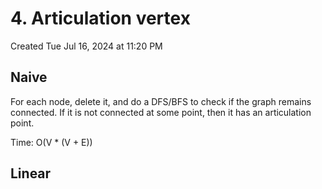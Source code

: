 # 4. Articulation vertex
Created Tue Jul 16, 2024 at 11:20 PM

## Naive
For each node, delete it, and do a DFS/BFS to check if the graph remains connected. If it is not connected at some point, then it has an articulation point.

Time: O(V \* (V + E))

## Linear
